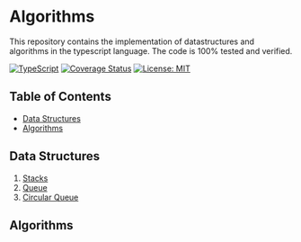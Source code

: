 # Algorithms
This repository contains the implementation of datastructures and algorithms in the typescript language. The code is 100% tested and verified.

[![TypeScript](https://img.shields.io/badge/%3C%2F%3E-TypeScript-%230074c1.svg)](http://www.typescriptlang.org/)
[![Coverage Status](https://img.shields.io/badge/coverage-100%25-brightgreen)](https://codecov.io/gh/naveenda/algorithms)
[![License: MIT](https://img.shields.io/badge/License-MIT-yellow.svg)](LICENSE)


## Table of Contents
- [Data Structures](#data-structures)
- [Algorithms](#algorithms)


## Data Structures
1. [Stacks](https://github.com/NaveenDA/Algorithms/blob/main/src/data-structure/stack.ts)
2. [Queue](https://github.com/NaveenDA/Algorithms/blob/main/src/data-structure/queue.ts)
3. [Circular Queue](https://github.com/NaveenDA/Algorithms/blob/main/src/data-structure/circular-queue.ts)

## Algorithms


